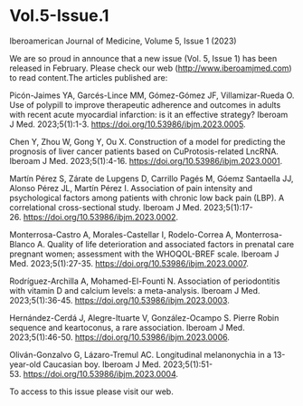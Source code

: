 # Vol.5-Issue.1
Iberoamerican Journal of Medicine, Volume 5, Issue 1 (2023)

We are so proud in announce that a new issue (Vol. 5, Issue 1) has been released in February. Please check our web (http://www.iberoamjmed.com) to read content.The articles published are:

Picón-Jaimes YA, Garcés-Lince MM, Gómez-Gómez JF, Villamizar-Rueda O. Use of polypill to improve therapeutic adherence and outcomes in adults with recent acute myocardial infarction: is it an effective strategy? Iberoam J Med. 2023;5(1):1-3. https://doi.org/10.53986/ibjm.2023.0005.

Chen Y, Zhou W, Gong Y, Ou X. Construction of a model for predicting the prognosis of liver cancer patients based on CuProtosis-related LncRNA. Iberoam J Med. 2023;5(1):4-16. https://doi.org/10.53986/ibjm.2023.0001.

Martín Pérez S, Zárate de Lupgens D, Carrillo Pagés M, Góemz Santaella JJ, Alonso Pérez JL, Martín Pérez I. Association of pain intensity and psychological factors among patients with chronic low back pain (LBP). A correlational cross-sectional study. Iberoam J Med. 2023;5(1):17-26. https://doi.org/10.53986/ibjm.2023.0002.

Monterrosa-Castro A, Morales-Castellar I, Rodelo-Correa A, Monterrosa-Blanco A. Quality of life deterioration and associated factors in prenatal care pregnant women; assessment with the WHOQOL-BREF scale. Iberoam J Med. 2023;5(1):27-35. https://doi.org/10.53986/ibjm.2023.0007.

Rodríguez-Archilla A, Mohamed-El-Founti N. Association of periodontitis with vitamin D and calcium levels: a meta-analysis. Iberoam J Med. 2023;5(1):36-45. https://doi.org/10.53986/ibjm.2023.0003.

Hernández-Cerdá J, Alegre-Ituarte V, González-Ocampo S. Pierre Robin sequence and keartoconus, a rare association. Iberoam J Med. 2023;5(1):46-50. https://doi.org/10.53986/ibjm.2023.0006.

Oliván-Gonzalvo G, Lázaro-Tremul AC. Longitudinal melanonychia in a 13-year-old Caucasian boy. Iberoam J Med. 2023;5(1):51-53. https://doi.org/10.53986/ibjm.2023.0004.

To access to this issue please visit our web.
